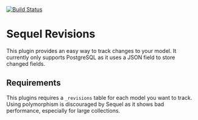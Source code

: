[![Build Status](https://travis-ci.org/halfdan/sequel-revisions.svg?branch=master)](https://travis-ci.org/halfdan/sequel-revisions)

# Sequel Revisions

This plugin provides an easy way to track changes to your model. It currently only supports PostgreSQL as it uses a JSON field to store changed fields.

## Requirements

This plugins requires a `_revisions` table for each model you want to track. Using polymorphism is discouraged by Sequel as it shows bad performance, especially for large collections. 
